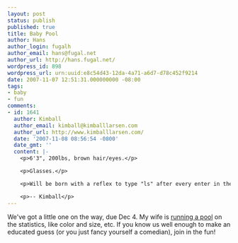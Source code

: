 ```yaml
---
layout: post
status: publish
published: true
title: Baby Pool
author: Hans
author_login: fugalh
author_email: hans@fugal.net
author_url: http://hans.fugal.net/
wordpress_id: 898
wordpress_url: urn:uuid:e8c54d43-12da-4a71-a6d7-d78c452f9214
date: 2007-11-07 12:51:31.000000000 -08:00
tags:
- baby
- fun
comments:
- id: 1641
  author: Kimball
  author_email: kimball@kimballlarsen.com
  author_url: http://www.kimballlarsen.com/
  date: '2007-11-08 08:56:54 -0800'
  date_gmt: ''
  content: |-
    <p>6'3", 200lbs, brown hair/eyes.</p>

    <p>Glasses.</p>

    <p>Will be born with a reflex to type "ls" after every enter in the terminal.</p>

    <p>-- Kimball</p>
---
```

<p>We've got a little one on the way, due Dec 4. My wife is <a href="http://erin.fugal.net/blog/articles/2007/11/07/predictions-about-our-baby-cast-your-vote-now">running a pool</a> on the statistics, like color and size, etc. If you know us well enough to make an educated guess (or you just fancy yourself a comedian), join in the fun!</p>
